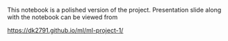 This notebook is a polished version of the project.
Presentation slide along with the notebook can be viewed from

https://dk2791.github.io/ml/ml-project-1/

